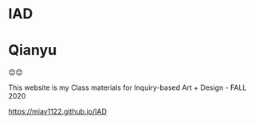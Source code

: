 # IAD

<h1>Qianyu</h1>
😊😊

This website is my Class materials for Inquiry-based Art + Design - FALL 2020


https://miay1122.github.io/IAD
